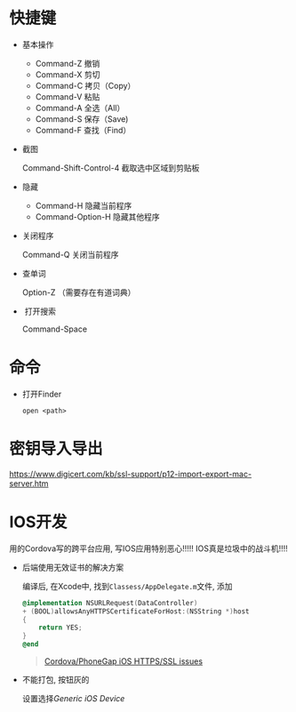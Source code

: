 # 快捷键

* 基本操作

  * Command-Z 撤销　
  * Command-X 剪切　　
  * Command-C 拷贝（Copy）　　
  * Command-V 粘贴　　
  * Command-A 全选（All）　　
  * Command-S 保存（Save)　　
  * Command-F 查找（Find）　

* 截图

  Command-Shift-Control-4 截取选中区域到剪贴板

* 隐藏

  * Command-H 隐藏当前程序
  * Command-Option-H 隐藏其他程序

* 关闭程序

  Command-Q 关闭当前程序

* 查单词

  Option-Z （需要存在有道词典）

*  打开搜索

  Command-Space

# 命令

* 打开Finder

  ```shell
  open <path>
  ```


# 密钥导入导出

https://www.digicert.com/kb/ssl-support/p12-import-export-mac-server.htm

# IOS开发

用的Cordova写的跨平台应用, 写IOS应用特别恶心!!!!! IOS真是垃圾中的战斗机!!!!

* 后端使用无效证书的解决方案

  编译后, 在Xcode中, 找到`Classess/AppDelegate.m`文件, 添加

  ```objective-c
  @implementation NSURLRequest(DataController)
  + (BOOL)allowsAnyHTTPSCertificateForHost:(NSString *)host
  {
      return YES;
  }
  @end
  ```

  > [Cordova/PhoneGap iOS HTTPS/SSL issues](https://stackoverflow.com/questions/12627774/cordova-phonegap-ios-https-ssl-issues)

* 不能打包, 按钮灰的

  设置选择*Generic iOS Device*